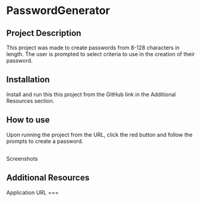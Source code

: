# PasswordGenerator

## Project Description

This project was made to create passwords from 8-128 characters in length. The user is prompted to select criteria to use in the creation of their password.

## Installation

Install and run this this project from the GitHub link in the Additional Resources section.

## How to use

Upon running the project from the URL, click the red button and follow the prompts to create a password.

##

Screenshots



## Additional Resources

Application URL === 
